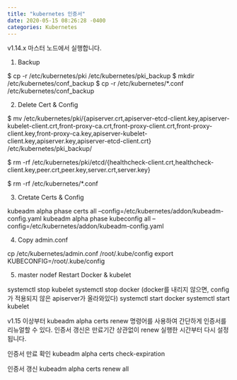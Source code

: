 ```yaml
---
title: "kubernetes 인증서"
date: 2020-05-15 08:26:28 -0400
categories: Kubernetes
---
```

v1.14.x 
마스터 노드에서 실행합니다.

1. Backup

$ cp -r /etc/kubernetes/pki /etc/kubernetes/pki_backup
$ mkdir /etc/kubernetes/conf_backup
$ cp -r /etc/kubernetes/*.conf /etc/kubernetes/conf_backup

2. Delete Cert & Config

$ mv /etc/kubernetes/pki/{apiserver.crt,apiserver-etcd-client.key,apiserver-kubelet-client.crt,front-proxy-ca.crt,front-proxy-client.crt,front-proxy-client.key,front-proxy-ca.key,apiserver-kubelet-client.key,apiserver.key,apiserver-etcd-client.crt} /etc/kubernetes/pki_backup/

$ rm -rf /etc/kubernetes/pki/etcd/{healthcheck-client.crt,healthcheck-client.key,peer.crt,peer.key,server.crt,server.key}

$ rm -rf /etc/kubernetes/*.conf

3. Cretate Certs & Config

kubeadm alpha phase certs all –config=/etc/kubernetes/addon/kubeadm-config.yaml
kubeadm alpha phase kubeconfig all –config=/etc/kubernetes/addon/kubeadm-config.yaml

4. Copy admin.conf

cp /etc/kubernetes/admin.conf /root/.kube/config
export KUBECONFIG=/root/.kube/config

5. master nodef Restart Docker & kubelet

systemctl stop kubelet
systemctl stop docker (docker를 내리지 않으면, config가 적용되지 않은 apiserver가 올라와있다)
systemctl start docker
systemctl start kubelet


v1.15 이상부터 kubeadm alpha certs renew 명령어를 사용하여 간단하게 인증서를 리뉴얼할 수 있다.
인증서 갱신은 만료기간 상관없이 renew 실행한 시간부터 다시 설정됩니다.

인증서 만료 확인
kubeadm alpha certs check-expiration 

인증서 갱신
kubeadm alpha certs renew all 
